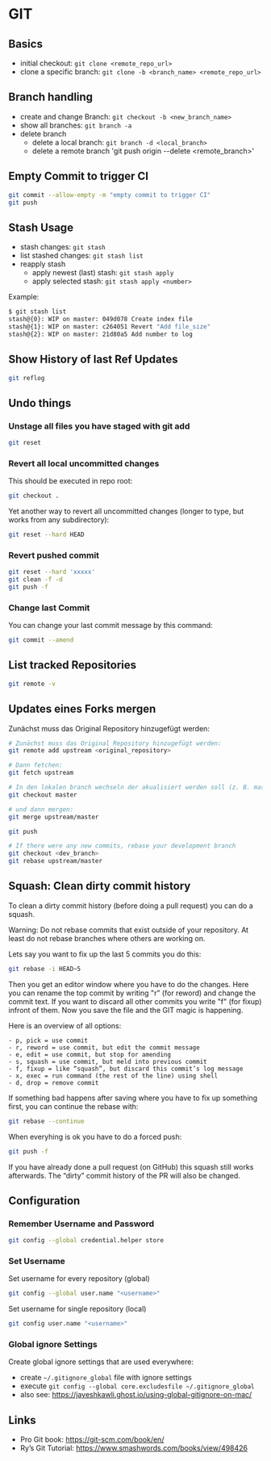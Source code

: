 # GIT

## Basics
- initial checkout: `git clone <remote_repo_url>`
- clone a specific branch: `git clone -b <branch_name> <remote_repo_url>`

## Branch handling
- create and change Branch: `git checkout -b <new_branch_name>`
- show all branches: `git branch -a`
- delete branch
  - delete a local branch: `git branch -d <local_branch>`
  - delete a remote branch 'git push origin --delete <remote_branch>'


## Empty Commit to trigger CI
``` bash
git commit --allow-empty -m "empty commit to trigger CI"
git push
```

## Stash Usage
- stash changes: `git stash`
- list stashed changes: `git stash list`
- reapply stash
  - apply newest (last) stash: `git stash apply`
  - apply selected stash: `git stash apply <number>`

Example:
``` bash
$ git stash list
stash@{0}: WIP on master: 049d078 Create index file
stash@{1}: WIP on master: c264051 Revert "Add file_size"
stash@{2}: WIP on master: 21d80a5 Add number to log
```

## Show History of last Ref Updates
``` bash
git reflog
```

## Undo things

### Unstage all files you have staged with git add
``` bash
git reset
```

### Revert all local uncommitted changes
This should be executed in repo root:

``` bash
git checkout .
```

Yet another way to revert all uncommitted changes (longer to type, but
works from any subdirectory):

``` bash
git reset --hard HEAD
```

### Revert pushed commit
``` bash
git reset --hard 'xxxxx'
git clean -f -d
git push -f
```

### Change last Commit
You can change your last commit message by this command:

``` bash
git commit --amend
```

## List tracked Repositories
``` bash
git remote -v
```

## Updates eines Forks mergen
Zunächst muss das Original Repository hinzugefügt werden:

``` bash
# Zunächst muss das Original Repository hinzugefügt werden:
git remote add upstream <original_repository>

# Dann fetchen:
git fetch upstream

# In den lokalen branch wechseln der akualisiert werden soll (z. B. master):
git checkout master

# und dann mergen:
git merge upstream/master

git push

# If there were any new commits, rebase your development branch
git checkout <dev_branch>
git rebase upstream/master
```

## Squash: Clean dirty commit history
To clean a dirty commit history (before doing a pull request) you can do
a squash.

Warning: Do not rebase commits that exist outside of your repository. At
least do not rebase branches where others are working on.

Lets say you want to fix up the last 5 commits you do this:

``` bash
git rebase -i HEAD~5
```

Then you get an editor window where you have to do the changes. Here you
can rename the top commit by writing "r" (for reword) and change the
commit text. If you want to discard all other commits you write "f" (for
fixup) infront of them. Now you save the file and the GIT magic is
happening.

Here is an overview of all options:
```
- p, pick = use commit
- r, reword = use commit, but edit the commit message
- e, edit = use commit, but stop for amending
- s, squash = use commit, but meld into previous commit
- f, fixup = like “squash”, but discard this commit’s log message
- x, exec = run command (the rest of the line) using shell
- d, drop = remove commit
```

If something bad happens after saving where you have to fix up something
first, you can continue the rebase with:

``` bash
git rebase --continue
```

When everyhing is ok you have to do a forced push:

``` bash
git push -f
```

If you have already done a pull request (on GitHub) this squash still
works afterwards. The “dirty” commit history of the PR will also be
changed.

## Configuration

### Remember Username and Password
``` bash
git config --global credential.helper store
```

### Set Username
Set username for every repository (global)

``` bash
git config --global user.name "<username>"
```

Set username for single repository (local)

``` bash
git config user.name "<username>"
```

### Global ignore Settings
Create global ignore settings that are used everywhere:
- create `~/.gitignore_global` file with ignore settings
- execute `git config --global core.excludesfile ~/.gitignore_global`
- also see: <https://jayeshkawli.ghost.io/using-global-gitignore-on-mac/>

## Links
  - Pro Git book: <https://git-scm.com/book/en/>
  - Ry’s Git Tutorial: <https://www.smashwords.com/books/view/498426>

